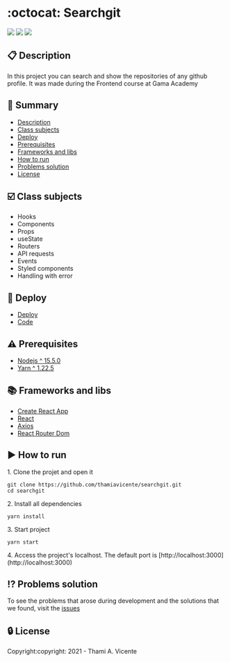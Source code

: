 
# :octocat: Searchgit
   
<p><img src= "https://img.shields.io/static/v1?label=Status&message=Developing&color=green&style=flat"> 
 <img src= "https://img.shields.io/static/v1?label=Language&message=JavaScript&color=yellow&style=flat&"> 
 <img src= "https://img.shields.io/static/v1?label=Framework&message=React&color=turquoise&style=flat"></p>


## :clipboard: Description
<p>In this project you can search and show the repositories of any github profile. It was made during the Frontend course at Gama Academy</p>

## :scroll: Summary
* [Description](#clipboard-description)
* [Class subjects](#ballot_box_with_check-class-subjects)
* [Deploy](#rocket-deploy)
* [Prerequisites](#warning-prerequisites)
* [Frameworks and libs](#books-frameworks-and-libs)
* [How to run](#arrow_forward-how-to-run)
* [Problems solution](#interrobang-problems-solution)
* [License](#lock-license)

## :ballot_box_with_check: Class subjects
* Hooks
* Components
* Props
* useState
* Routers
* API requests
* Events
* Styled components
* Handling with error

## :rocket: Deploy
- [Deploy](https://alurakut-eight-jet.vercel.app/)
- [Code](https://github.com/thamiavicente/alurakut)

## :warning: Prerequisites
- [Nodejs ^ 15.5.0](https://nodejs.org/en/)
- [Yarn ^ 1.22.5](https://yarnpkg.com/getting-started/install)

## :books: Frameworks and libs
- [Create React App](https://github.com/facebook/create-react-app)
- [React](https://pt-br.reactjs.org/)
- [Axios](https://axios-http.com/docs/intro)
- [React Router Dom](https://reactrouter.com/web/guides/quick-start)

## :arrow_forward: How to run
<p>1. Clone the projet and open it</p>

```
git clone https://github.com/thamiavicente/searchgit.git
cd searchgit
```
<p>2. Install all dependencies </p>

```
yarn install
```
<p>3. Start project </p>

```
yarn start
```
<p>4. Access the project's localhost. The default port is [http://localhost:3000](http://localhost:3000)</p>

## :interrobang: Problems solution
To see the problems that arose during development and the solutions that we found, visit the [issues](https://github.com/thamiavicente/alurakut/issues)

## :lock: License
<p>Copyright:copyright: 2021 - Thami A. Vicente</p>
